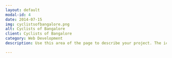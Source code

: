 ```yaml
---
layout: default
modal-id: 4
date: 2014-07-15
img: cyclistsofbangalore.png
alt: Cyclists of Bangalore
client: Cyclists of Bangalore
category: Web Development
description: Use this area of the page to describe your project. The icon above is part of a free icon set by <a href="https://sellfy.com/p/8Q9P/jV3VZ/">Flat Icons</a>. On their website, you can download their free set with 16 icons, or you can purchase the entire set with 146 icons for only $12!

---
```

